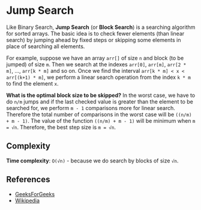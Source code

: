 Jump Search
===========

Like Binary Search, **Jump Search** (or **Block Search**) is a searching algorithm for sorted arrays. The basic idea is to check fewer elements (than linear search) by jumping ahead by fixed steps or skipping some elements in place of searching all elements.

For example, suppose we have an array `arr[]` of size `n` and block (to be jumped) of size `m`. Then we search at the indexes `arr[0]`, `arr[m]`, `arr[2 * m]`, …, `arr[k * m]` and so on. Once we find the interval `arr[k * m] < x < arr[(k+1) * m]`, we perform a linear search operation from the index `k * m` to find the element `x`.

**What is the optimal block size to be skipped?** In the worst case, we have to do `n/m` jumps and if the last checked value is greater than the element to be searched for, we perform `m - 1` comparisons more for linear search. Therefore the total number of comparisons in the worst case will be `((n/m) + m - 1)`. The value of the function `((n/m) + m - 1)` will be minimum when `m = √n`. Therefore, the best step size is `m = √n`.

Complexity
----------

**Time complexity**: `O(√n)` - because we do search by blocks of size `√n`.

References
----------

-   [GeeksForGeeks](https://www.geeksforgeeks.org/jump-search/)
-   [Wikipedia](https://en.wikipedia.org/wiki/Jump_search)
